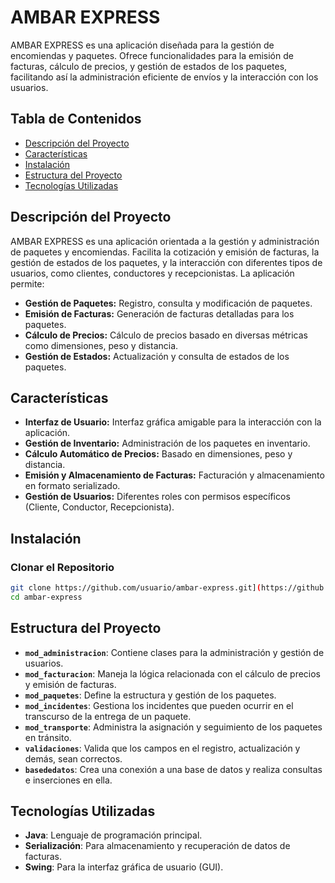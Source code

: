 # AMBAR EXPRESS

AMBAR EXPRESS es una aplicación diseñada para la gestión de encomiendas y paquetes. Ofrece funcionalidades para la emisión de facturas, cálculo de precios, y gestión de estados de los paquetes, facilitando así la administración eficiente de envíos y la interacción con los usuarios.

## Tabla de Contenidos
- [Descripción del Proyecto](#descripción-del-proyecto)
- [Características](#características)
- [Instalación](#instalación)
- [Estructura del Proyecto](#estructura-del-proyecto)
- [Tecnologías Utilizadas](#tecnologías-utilizadas)

## Descripción del Proyecto
AMBAR EXPRESS es una aplicación orientada a la gestión y administración de paquetes y encomiendas. Facilita la cotización y emisión de facturas, la gestión de estados de los paquetes, y la interacción con diferentes tipos de usuarios, como clientes, conductores y recepcionistas. La aplicación permite:

- **Gestión de Paquetes:** Registro, consulta y modificación de paquetes.
- **Emisión de Facturas:** Generación de facturas detalladas para los paquetes.
- **Cálculo de Precios:** Cálculo de precios basado en diversas métricas como dimensiones, peso y distancia.
- **Gestión de Estados:** Actualización y consulta de estados de los paquetes.

## Características
- **Interfaz de Usuario:** Interfaz gráfica amigable para la interacción con la aplicación.
- **Gestión de Inventario:** Administración de los paquetes en inventario.
- **Cálculo Automático de Precios:** Basado en dimensiones, peso y distancia.
- **Emisión y Almacenamiento de Facturas:** Facturación y almacenamiento en formato serializado.
- **Gestión de Usuarios:** Diferentes roles con permisos específicos (Cliente, Conductor, Recepcionista).

## Instalación
### Clonar el Repositorio
```bash
git clone https://github.com/usuario/ambar-express.git](https://github.com/RodraHa/ProyectoPaquetes.git
cd ambar-express
```

## Estructura del Proyecto

- **`mod_administracion`**: Contiene clases para la administración y gestión de usuarios.
- **`mod_facturacion`**: Maneja la lógica relacionada con el cálculo de precios y emisión de facturas.
- **`mod_paquetes`**: Define la estructura y gestión de los paquetes.
- **`mod_incidentes`**: Gestiona los incidentes que pueden ocurrir en el transcurso de la entrega de un paquete.
- **`mod_transporte`**: Administra la asignación y seguimiento de los paquetes en tránsito.
- **`validaciones`**: Valida que los campos en el registro, actualización y demás, sean correctos.
- **`basededatos`**: Crea una conexión a una base de datos y realiza consultas e inserciones en ella.

## Tecnologías Utilizadas

- **Java**: Lenguaje de programación principal.
- **Serialización**: Para almacenamiento y recuperación de datos de facturas.
- **Swing**: Para la interfaz gráfica de usuario (GUI).
